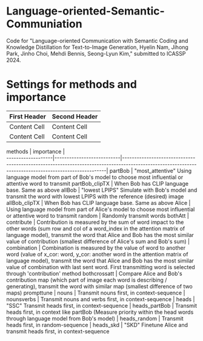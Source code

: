 # Language-oriented-Semantic-Communiation
Code for "Language-oriented Communication with Semantic Coding and Knowledge Distillation for Text-to-Image Generation, Hyelin Nam, Jihong Park, Jinho Choi, Mehdi Bennis, Seong-Lyun Kim," submitted to ICASSP 2024.

# Settings for methods and importance
| First Header  | Second Header |
| ------------- | ------------- |
| Content Cell  | Content Cell  |
| Content Cell  | Content Cell  |

methods            |       importance          |     
-------------------|---------------------------|-----------------------------------------------------------------------------------------------------------------------------------------------------|
partBob            |                                   "most_attentive" Using language model from part of Bob's model to choose most influential or attentive word to transmit
partBob_clipTX     |                                 When Bob has CLIP language base. Same as above
allBob             |                                    "lowest LPIPS" Simulate with Bob's model and transmit the word with lowest LPIPS with the reference (desired) image
allBob_clipTX      |                                  When Bob has CLIP language base. Same as above
Alice              |                                     Using language model from part of Alice's model to choose most influential or attentive word to transmit
random             |                                  Randomly transmit words
bothAtt            |   contribute              |    Contribution is measured by the sum of word impact to the other words (sum row and col of a word_index in the attention matrix of language model), transmit the word that Alice and Bob has the most similar value of contribution (smallest difference of Alice's sum and Bob's sum) 
                   |     combination           |     Combination is measured by the value of word to another word (value of x_cor: word, y_cor: another word in the attention matrix of language model), transmit the word that Alice and Bob has the most similar value of combination with last sent word. First transmitting word is selected through 'contribution' method
bothcrossatt       |                                  Compare Alice and Bob's contribution map (which part of image each word is describing / generating), transmit the word with similar map (smallest difference of two maps)
prompttune         | nouns                     |   Transmit nouns first, in context-sequence
                   |      nounsverbs           |      Transmit nouns and verbs first, in context-sequence
                   |      heads                |        "SSC" Transmit heads first, in context-sequence
                   |      heads_partBob        |     Transmit heads first, in context like partBob (Measure priority within the head words through language model from Bob's model)
                   |      heads_random         |    Transmit heads first, in random-sequence
                   |      heads_skd            |       "SKD" Finetune Alice and transmit heads first, in context-sequence
      
